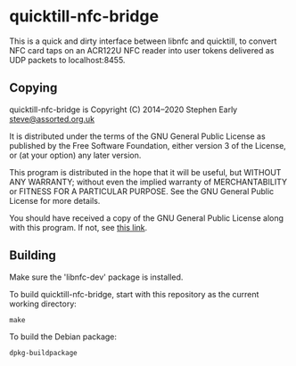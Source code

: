 quicktill-nfc-bridge
====================

This is a quick and dirty interface between libnfc and quicktill, to
convert NFC card taps on an ACR122U NFC reader into user tokens
delivered as UDP packets to localhost:8455.

Copying
-------

quicktill-nfc-bridge is Copyright (C) 2014–2020 Stephen Early <steve@assorted.org.uk>

It is distributed under the terms of the GNU General Public License
as published by the Free Software Foundation, either version 3
of the License, or (at your option) any later version.

This program is distributed in the hope that it will be useful, but
WITHOUT ANY WARRANTY; without even the implied warranty of
MERCHANTABILITY or FITNESS FOR A PARTICULAR PURPOSE.  See the GNU
General Public License for more details.

You should have received a copy of the GNU General Public License
along with this program.  If not, see [this
link](http://www.gnu.org/licenses/).

Building
--------

Make sure the 'libnfc-dev' package is installed.

To build quicktill-nfc-bridge, start with this repository as the
current working directory:

    make

To build the Debian package:

    dpkg-buildpackage
